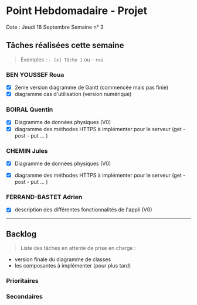 # Point Hebdomadaire - Projet

Date : Jeudi 18 Septembre
Semaine n° 3

## Tâches réalisées cette semaine

> Exemples : `- [x] Tâche 1` ou - `ras`

### BEN YOUSSEF Roua
- [x] 2eme version diagramme de Gantt (commencée mais pas finie)
- [x] diagramme cas d'utilisation (version numérique)

### BOIRAL Quentin
- [x] Diagramme de données physiques (V0)
- [x] diagramme des méthodes HTTPS à implémenter pour le serveur (get - post - put ... )

### CHEMIN Jules
- [x] Diagramme de données physiques (V0)
- [x] diagramme des méthodes HTTPS à implémenter pour le serveur (get - post - put ... )



### FERRAND-BASTET Adrien
- [x] description des différentes fonctionnalités de l'appli (V0)


---

## Backlog

> Liste des tâches en attente de prise en charge :

- version finale du diagramme de classes 
- les composantes à implémenter (pour plus tard)

### Prioritaires

### Secondaires
